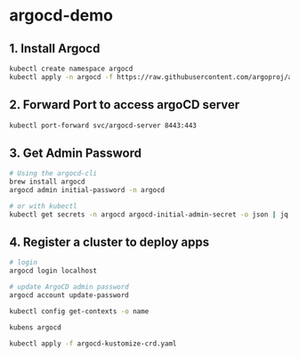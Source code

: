 # argocd-demo

## 1. Install Argocd

```sh
kubectl create namespace argocd
kubectl apply -n argocd -f https://raw.githubusercontent.com/argoproj/argo-cd/stable/manifests/install.yaml
```

## 2. Forward Port to access argoCD server

```sh
kubectl port-forward svc/argocd-server 8443:443
```

## 3. Get Admin Password

```sh
# Using the argocd-cli
brew install argocd
argocd admin initial-password -n argocd

# or with kubectl
kubectl get secrets -n argocd argocd-initial-admin-secret -o json | jq -r '.data["password"]' | base64 -d
```

## 4. Register a cluster to deploy apps

```sh
# login
argocd login localhost

# update ArgoCD admin password
argocd account update-password

kubectl config get-contexts -o name

kubens argocd

kubectl apply -f argocd-kustomize-crd.yaml
```
